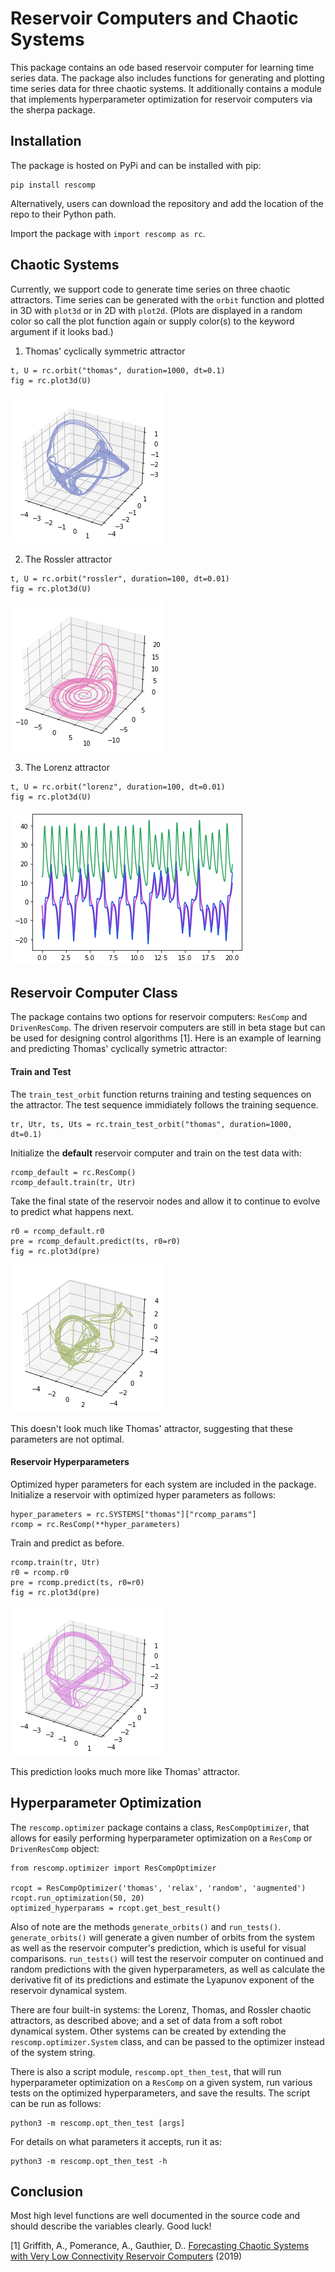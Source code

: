 # Reservoir Computers and Chaotic Systems

This package contains an ode based reservoir computer for learning time series data.
The package also includes functions for generating and plotting time series data for three chaotic systems.
It additionally contains a module that implements hyperparameter optimization for reservoir computers via the sherpa package.

## Installation
The package is hosted on PyPi and can be installed with pip:
```
pip install rescomp
```
Alternatively, users can download the repository and add the location of the repo to their Python path.

Import the package with `import rescomp as rc`.

## Chaotic Systems

Currently, we support code to generate time series on three chaotic attractors. Time series can be generated with the `orbit` function and plotted in 3D with `plot3d` or in 2D with `plot2d`. (Plots are displayed in a random color so call the plot function again or supply color(s) to the keyword argument if it looks bad.)

 1. Thomas' cyclically symmetric attractor

```
t, U = rc.orbit("thomas", duration=1000, dt=0.1)
fig = rc.plot3d(U)
```
![Thomas' cyclically symmetric attractor](https://raw.githubusercontent.com/djpasseyjr/rescomp/main/images/thomas.png)

 2. The Rossler attractor

```
t, U = rc.orbit("rossler", duration=100, dt=0.01)
fig = rc.plot3d(U)
```

![Rossler attractor](https://raw.githubusercontent.com/djpasseyjr/rescomp/main/images/rossler.png)


 3. The Lorenz attractor

 ```
t, U = rc.orbit("lorenz", duration=100, dt=0.01)
fig = rc.plot3d(U)
```
![Lorenz attractor](https://raw.githubusercontent.com/djpasseyjr/rescomp/main/images/lorenz.png)

## Reservoir Computer Class

The package contains two options for reservoir computers: `ResComp` and `DrivenResComp`. The driven reservoir computers are still in beta stage but can be used for designing control algorithms [1]. Here is an example of learning and predicting Thomas' cyclically symetric attractor:

#### Train and Test
The `train_test_orbit` function returns training and testing sequences on the attractor. The test sequence immidiately follows the training sequence.
```
tr, Utr, ts, Uts = rc.train_test_orbit("thomas", duration=1000, dt=0.1)
```

Initialize the **default** reservoir computer and train on the test data with:

```
rcomp_default = rc.ResComp()
rcomp_default.train(tr, Utr)
```

Take the final state of the reservoir nodes and allow it to continue to evolve to predict what happens next.

```
r0 = rcomp_default.r0
pre = rcomp_default.predict(ts, r0=r0)
fig = rc.plot3d(pre)
```

![Prediction with default parameters. (Not so good)](https://raw.githubusercontent.com/djpasseyjr/rescomp/main/images/defaultrcomp.png)

This doesn't look much like Thomas' attractor, suggesting that these parameters are not optimal.

#### Reservoir Hyperparameters
Optimized hyper parameters for each system are included in the package. Initialize a reservoir with optimized hyper parameters as follows:

```
hyper_parameters = rc.SYSTEMS["thomas"]["rcomp_params"]
rcomp = rc.ResComp(**hyper_parameters)
```

Train and predict as before.

```
rcomp.train(tr, Utr)
r0 = rcomp.r0
pre = rcomp.predict(ts, r0=r0)
fig = rc.plot3d(pre)
```
![Prediction with optimized parameters. (Good!)](https://raw.githubusercontent.com/djpasseyjr/rescomp/main/images/optrcomp.png)

This prediction looks much more like Thomas' attractor.

## Hyperparameter Optimization
The `rescomp.optimizer` package contains a class, `ResCompOptimizer`, that allows for easily performing hyperparameter optimization on a `ResComp` or `DrivenResComp` object:
```
from rescomp.optimizer import ResCompOptimizer

rcopt = ResCompOptimizer('thomas', 'relax', 'random', 'augmented')
rcopt.run_optimization(50, 20)
optimized_hyperparams = rcopt.get_best_result()
```
Also of note are the methods `generate_orbits()` and `run_tests()`.
`generate_orbits()` will generate a given number of orbits from the system as well as the reservoir computer's prediction, which is useful for visual comparisons.
`run_tests()` will test the reservoir computer on continued and random predictions with the given hyperparameters, as well as calculate the derivative fit of its predictions and estimate the Lyapunov exponent of the reservoir dynamical system.

There are four built-in systems: the Lorenz, Thomas, and Rossler chaotic attractors, as described above; and a set of data from a soft robot dynamical system.
Other systems can be created by extending the `rescomp.optimizer.System` class, and can be passed to the optimizer instead of the system string.

There is also a script module, `rescomp.opt_then_test`, that will run hyperparameter optimization on a `ResComp` on a given system, run various tests on the optimized hyperparameters, and save the results.
The script can be run as follows:
```
python3 -m rescomp.opt_then_test [args]
```
For details on what parameters it accepts, run it as:
```
python3 -m rescomp.opt_then_test -h
```

## Conclusion

Most high level functions are well documented in the source code and should describe the variables clearly. Good luck!


[1] Griffith, A., Pomerance, A., Gauthier, D.. [Forecasting Chaotic Systems with Very Low Connectivity Reservoir
Computers](https://arxiv.org/pdf/1910.00659.pdf) (2019)
